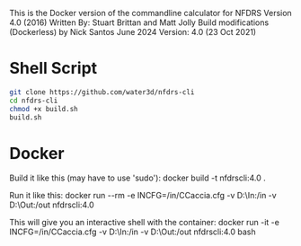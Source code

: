 This is the Docker version of the commandline calculator for NFDRS Version 4.0 (2016)
Written By: Stuart Brittan and Matt Jolly
Build modifications (Dockerless) by Nick Santos June 2024
Version: 4.0 (23 Oct 2021)

# Shell Script
```bash
git clone https://github.com/water3d/nfdrs-cli
cd nfdrs-cli
chmod +x build.sh
build.sh
```

# Docker
Build it like this (may have to use 'sudo'):
docker build -t nfdrscli:4.0 .

Run it like this:
docker run --rm -e INCFG=/in/CCaccia.cfg -v D:\In:/in -v D:\Out:/out nfdrscli:4.0

This will give you an interactive shell with the container:
docker run -it -e INCFG=/in/CCaccia.cfg -v D:\In:/in -v D:\Out:/out nfdrscli:4.0 bash
